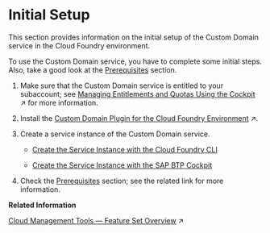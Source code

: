 <!-- loio108177aea2a04d1b9006d96173bfa99a -->

# Initial Setup

This section provides information on the initial setup of the Custom Domain service in the Cloud Foundry environment.

To use the Custom Domain service, you have to complete some initial steps. Also, take a good look at the [Prerequisites](prerequisites-48cdbe7.md) section.

1.  Make sure that the Custom Domain service is entitled to your subaccount; see [Managing Entitlements and Quotas Using the Cockpit](https://help.sap.com/viewer/65de2977205c403bbc107264b8eccf4b/Cloud/en-US/c8248745dde24afb91479361de336111.html "When you purchase an enterprise account, you are entitled to use a specific set of resources, such as the amount of memory that can be allocated to your applications.") :arrow_upper_right: for more information.

2.  Install the [Custom Domain Plugin for the Cloud Foundry Environment](https://help.sap.com/viewer/65de2977205c403bbc107264b8eccf4b/Cloud/en-US/1832fcd1eec9415694de50f620e5a522.html "The Custom Domain CLI plugin provides functions for creating private keys and certificate signing requests, as well as additional commands for managing your custom domains.") :arrow_upper_right:.

3.  Create a service instance of the Custom Domain service.

    -   [Create the Service Instance with the Cloud Foundry CLI](create-the-service-instance-with-the-cloud-foundry-cli-8eef2cc.md)

    -   [Create the Service Instance with the SAP BTP Cockpit](create-the-service-instance-with-the-sap-btp-cockpit-5bf9e66.md)


4.  Check the [Prerequisites](prerequisites-48cdbe7.md) section; see the related link for more information.


**Related Information**  


[Cloud Management Tools — Feature Set Overview](https://help.sap.com/viewer/65de2977205c403bbc107264b8eccf4b/Cloud/en-US/caf4e4e23aef4666ad8f125af393dfb2.html "Cloud management tools represent the group of technologies designed for managing SAP BTP.") :arrow_upper_right:

